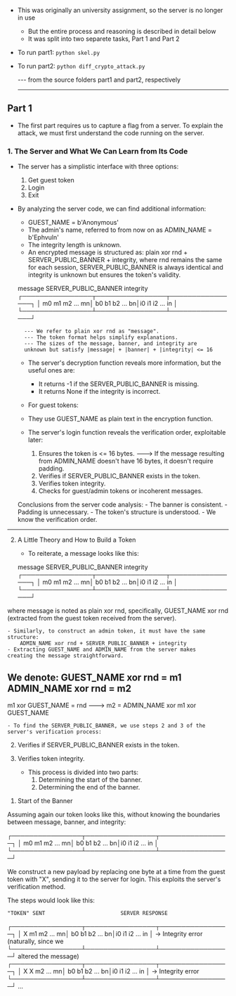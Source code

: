 + This was originally an university assignment, so the server is no longer in use
    + But the entire process and reasoning is described in detail below
    + It was split into two separete tasks, Part 1 and Part 2
+ To run part1:
    `python skel.py`
+ To run part2:
    `python diff_crypto_attack.py`


  --- from the source folders part1 and part2, respectively

  ***

## Part 1

+ The first part requires us to capture a flag from a
server. To explain the attack, we must first understand the
code running on the server.

### 1. The Server and What We Can Learn from Its Code

+ The server has a simplistic interface with three options:

    1. Get guest token
    2. Login
    3. Exit

- By analyzing the server code, we can find additional information:
    - GUEST_NAME = b'Anonymous'
    - The admin's name, referred to from now on as
    ADMIN_NAME = b'Ephvuln'
    - The integrity length is unknown.
    - An encrypted message is structured as:
    plain xor rnd + SERVER_PUBLIC_BANNER + integrity,
        where rnd remains the same for each session,
        SERVER_PUBLIC_BANNER is always identical and integrity is
        unknown but ensures the token's validity.

    message   SERVER_PUBLIC_BANNER    integrity
┌────────────────┬────────────────┬────────────────┐
│ m0 m1 m2 ... mn│ b0 b1 b2 ... bn│i0 i1 i2 ... in │
└────────────────┴────────────────┴────────────────┘

        --- We refer to plain xor rnd as "message".
        --- The token format helps simplify explanations.
        --- The sizes of the message, banner, and integrity are
        unknown but satisfy |message| + |banner| + |integrity| <= 16

    - The server's decryption function reveals more information, but
    the useful ones are:
        - It returns -1 if the SERVER_PUBLIC_BANNER is missing.
        - It returns None if the integrity is incorrect.
    - For guest tokens:
    - They use GUEST_NAME as plain text in the encryption function.
    - The server's login function reveals the verification order,
    exploitable later:

        1. Ensures the token is <= 16 bytes.
            ---> If the message resulting from ADMIN_NAME doesn't have
            16 bytes, it doesn't require padding.
        2. Verifies if SERVER_PUBLIC_BANNER exists in the token.
        3. Verifies token integrity.
        4. Checks for guest/admin tokens or incoherent messages.

    Conclusions from the server code analysis:
        - The banner is consistent.
        - Padding is unnecessary.
        - The token's structure is understood.
        - We know the verification order.

____________
2. A Little Theory and How to Build a Token

    - To reiterate, a message looks like this:

    message       SERVER_PUBLIC_BANNER    integrity
┌────────────────┬────────────────┬────────────────┐
│ m0 m1 m2 ... mn│ b0 b1 b2 ... bn│i0 i1 i2 ... in │
└────────────────┴────────────────┴────────────────┘

where message is noted as plain xor rnd, specifically,
GUEST_NAME xor rnd (extracted from the guest token received
from the server).

    - Similarly, to construct an admin token, it must have the same
    structure:
        ADMIN_NAME xor rnd + SERVER_PUBLIC_BANNER + integrity
    - Extracting GUEST_NAME and ADMIN_NAME from the server makes
    creating the message straightforward.

We denote:
GUEST_NAME xor rnd = m1
ADMIN_NAME xor rnd = m2
-----------------------
m1 xor GUEST_NAME = rnd ---> m2 = ADMIN_NAME xor m1 xor GUEST_NAME


    - To find the SERVER_PUBLIC_BANNER, we use steps 2 and 3 of the
    server's verification process:

2. Verifies if SERVER_PUBLIC_BANNER exists in the token.
3. Verifies token integrity.

    - This process is divided into two parts:
        1) Determining the start of the banner.
        2) Determining the end of the banner.

1) Start of the Banner

Assuming again our token looks like this, without knowing the
boundaries between message, banner, and integrity:

┌────────────────┬────────────────┬────────────────┐
│ m0 m1 m2 ... mn│ b0 b1 b2 ... bn│i0 i1 i2 ... in │
└────────────────┴────────────────┴────────────────┘


We construct a new payload by replacing one byte at a time from the
guest token with "X", sending it to the server for login. This
exploits the server's verification method.


The steps would look like this:

    "TOKEN" SENT                        SERVER RESPONSE
┌────────────────┬────────────────┬────────────────┐
│ X  m1 m2 ... mn│ b0 b1 b2 ... bn│i0 i1 i2 ... in │ -> Integrity error (naturally, since we
└────────────────┴────────────────┴────────────────┘    altered the message)
┌────────────────┬────────────────┬────────────────┐
│ X  X  m2 ... mn│ b0 b1 b2 ... bn│i0 i1 i2 ... in │ -> Integrity error
└────────────────┴────────────────┴────────────────┘
...


